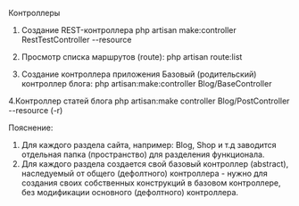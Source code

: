 Контроллеры

1. Создание REST-контроллера
php artisan make:controller RestTestController --resource

2. Просмотр списка маршрутов (route):
php artisan route:list

3. Создание контроллера приложения
Базовый (родительский) контроллер блога:
php artisan:make:controller Blog/BaseController

4.Контроллер статей блога
php artisan:make controller Blog/PostController --resource (-r)

Пояснение:
1. Для каждого раздела сайта, например: Blog, Shop и т.д заводится отдельная папка (пространство) для разделения
функционала.
2. Для каждого раздела создается свой базовый контроллер (abstract), наследуемый от общего (дефолтного) контроллера - 
нужно для создания своих собственных конструкций в базовом контроллере, без модификации основного (дефолтного) контроллера.
